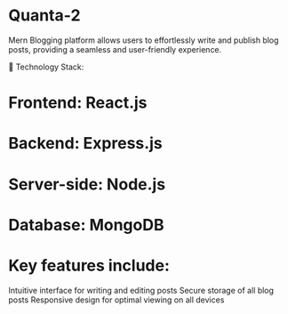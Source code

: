# Quanta-2

Mern Blogging platform allows users to effortlessly write and publish blog posts, providing a seamless and user-friendly experience.

🔧 Technology Stack:

# Frontend: React.js
# Backend: Express.js
# Server-side: Node.js
# Database: MongoDB
# Key features include:

Intuitive interface for writing and editing posts
Secure storage of all blog posts
Responsive design for optimal viewing on all devices
